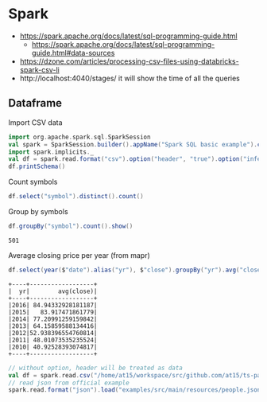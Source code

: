 # Spark

- https://spark.apache.org/docs/latest/sql-programming-guide.html
  - https://spark.apache.org/docs/latest/sql-programming-guide.html#data-sources
- https://dzone.com/articles/processing-csv-files-using-databricks-spark-csv-li
- http://localhost:4040/stages/ it will show the time of all the queries

## Dataframe

Import CSV data

````scala
import org.apache.spark.sql.SparkSession
val spark = SparkSession.builder().appName("Spark SQL basic example").config("spark.some.config.option", "some-value").getOrCreate()
import spark.implicits._
val df = spark.read.format("csv").option("header", "true").option("inferSchema", "true").load("/home/at15/workspace/src/github.com/at15/ts-parallel/playground/csv/prices-split-adjusted.csv")
df.printSchema()
````

Count symbols

````scala
df.select("symbol").distinct().count()
````

Group by symbols

````scala
df.groupBy("symbol").count().show()
````

````
501
````

Average closing price per year (from mapr)

````scala
df.select(year($"date").alias("yr"), $"close").groupBy("yr").avg("close").orderBy(desc("yr")).show()
````

````
+----+------------------+                                                       
|  yr|        avg(close)|
+----+------------------+
|2016| 84.94332928181187|
|2015|   83.917471861779|
|2014| 77.20991259159842|
|2013| 64.15859588134416|
|2012|52.938396554760814|
|2011| 48.01073535235524|
|2010| 40.92528393074817|
+----+------------------+
````

````scala
// without option, header will be treated as data
val df = spark.read.csv("/home/at15/workspace/src/github.com/at15/ts-parallel/playground/csv/prices-split-adjusted.csv")
// read json from official example
spark.read.format("json").load("examples/src/main/resources/people.json")
````
